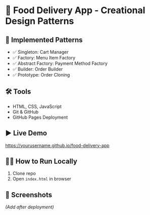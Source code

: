 # 🍔 Food Delivery App - Creational Design Patterns

## 🎯 Implemented Patterns
- ✅ Singleton: Cart Manager
- ✅ Factory: Menu Item Factory
- ✅ Abstract Factory: Payment Method Factory
- ✅ Builder: Order Builder
- ✅ Prototype: Order Cloning

## 🛠 Tools
- HTML, CSS, JavaScript
- Git & GitHub
- GitHub Pages Deployment

## ▶️ Live Demo
https://yourusername.github.io/food-delivery-app

## 🧑‍💻 How to Run Locally
1. Clone repo
2. Open `index.html` in browser

## 📸 Screenshots
*(Add after deployment)*